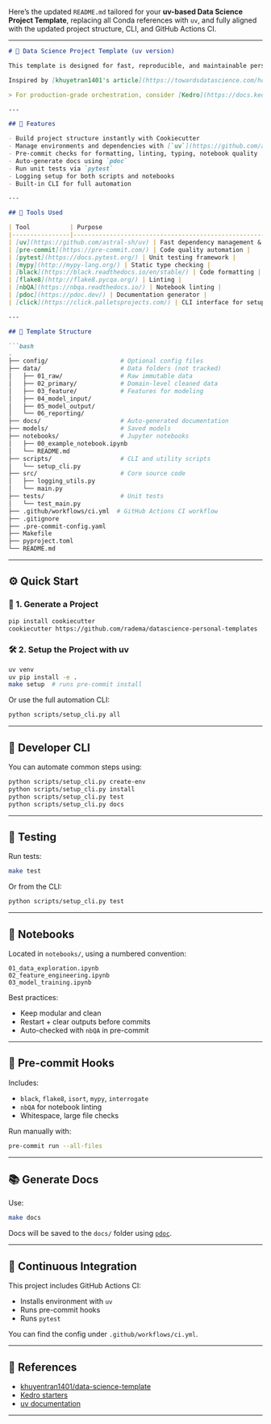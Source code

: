 Here’s the updated `README.md` tailored for your **uv-based Data Science Project Template**, replacing all Conda references with `uv`, and fully aligned with the updated project structure, CLI, and GitHub Actions CI.

---

```markdown
# 🧠 Data Science Project Template (uv version)

This template is designed for fast, reproducible, and maintainable personal data science projects using [`uv`](https://github.com/astral-sh/uv) for dependency management.

Inspired by [khuyetran1401's article](https://towardsdatascience.com/how-to-structure-an-ml-project-for-reproducibility-and-maintainability-54d5e53b4c82?sk=c3d05ae5b8ccc95822618d0dacfad8a4), this setup is intended to stay lightweight and clean, while still enforcing quality practices.

> For production-grade orchestration, consider [Kedro](https://docs.kedro.org/en/stable/).

---

## 🚀 Features

- Build project structure instantly with Cookiecutter
- Manage environments and dependencies with [`uv`](https://github.com/astral-sh/uv)
- Pre-commit checks for formatting, linting, typing, notebook quality
- Auto-generate docs using `pdoc`
- Run unit tests via `pytest`
- Logging setup for both scripts and notebooks
- Built-in CLI for full automation

---

## 🧰 Tools Used

| Tool           | Purpose                                                |
|----------------|--------------------------------------------------------|
| [uv](https://github.com/astral-sh/uv) | Fast dependency management & venv |
| [pre-commit](https://pre-commit.com/) | Code quality automation |
| [pytest](https://docs.pytest.org/) | Unit testing framework |
| [mypy](http://mypy-lang.org/) | Static type checking |
| [black](https://black.readthedocs.io/en/stable/) | Code formatting |
| [flake8](http://flake8.pycqa.org/) | Linting |
| [nbQA](https://nbqa.readthedocs.io/) | Notebook linting |
| [pdoc](https://pdoc.dev/) | Documentation generator |
| [click](https://click.palletsprojects.com/) | CLI interface for setup |

---

## 🧱 Template Structure

```bash
.
├── config/                    # Optional config files
├── data/                      # Data folders (not tracked)
│   ├── 01_raw/                # Raw immutable data
│   ├── 02_primary/            # Domain-level cleaned data
│   ├── 03_feature/            # Features for modeling
│   ├── 04_model_input/
│   ├── 05_model_output/
│   └── 06_reporting/
├── docs/                      # Auto-generated documentation
├── models/                    # Saved models
├── notebooks/                 # Jupyter notebooks
│   ├── 00_example_notebook.ipynb
│   └── README.md
├── scripts/                   # CLI and utility scripts
│   └── setup_cli.py
├── src/                       # Core source code
│   ├── logging_utils.py
│   └── main.py
├── tests/                     # Unit tests
│   └── test_main.py
├── .github/workflows/ci.yml  # GitHub Actions CI workflow
├── .gitignore
├── .pre-commit-config.yaml
├── Makefile
├── pyproject.toml
└── README.md
```

---

## ⚙️ Quick Start

### 🧱 1. Generate a Project

```bash
pip install cookiecutter
cookiecutter https://github.com/radema/datascience-personal-templates
```

### 🛠 2. Setup the Project with uv

```bash
uv venv
uv pip install -e .
make setup  # runs pre-commit install
```

Or use the full automation CLI:

```bash
python scripts/setup_cli.py all
```

---

## 🔧 Developer CLI

You can automate common steps using:

```bash
python scripts/setup_cli.py create-env
python scripts/setup_cli.py install
python scripts/setup_cli.py test
python scripts/setup_cli.py docs
```

---

## 🧪 Testing

Run tests:

```bash
make test
```

Or from the CLI:

```bash
python scripts/setup_cli.py test
```

---

## 📓 Notebooks

Located in `notebooks/`, using a numbered convention:

```
01_data_exploration.ipynb
02_feature_engineering.ipynb
03_model_training.ipynb
```

Best practices:
- Keep modular and clean
- Restart + clear outputs before commits
- Auto-checked with `nbQA` in pre-commit

---

## 🧼 Pre-commit Hooks

Includes:
- `black`, `flake8`, `isort`, `mypy`, `interrogate`
- `nbQA` for notebook linting
- Whitespace, large file checks

Run manually with:

```bash
pre-commit run --all-files
```

---

## 📚 Generate Docs

Use:

```bash
make docs
```

Docs will be saved to the `docs/` folder using [`pdoc`](https://pdoc.dev).

---

## 🔁 Continuous Integration

This project includes GitHub Actions CI:
- Installs environment with `uv`
- Runs pre-commit hooks
- Runs `pytest`

You can find the config under `.github/workflows/ci.yml`.

---

## 📖 References

- [khuyentran1401/data-science-template](https://github.com/khuyentran1401/data-science-template/blob/dvc-poetry/README.md)
- [Kedro starters](https://github.com/kedro-org/kedro-starters)
- [uv documentation](https://github.com/astral-sh/uv)

---